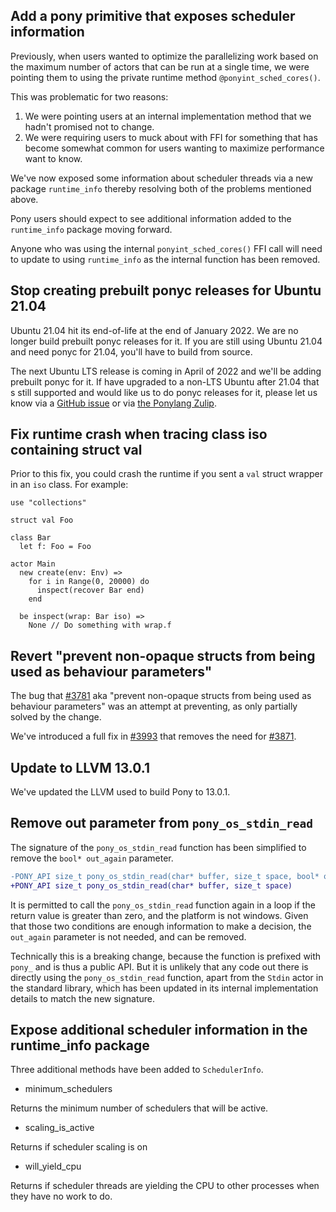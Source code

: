 ## Add a pony primitive that exposes scheduler information

Previously, when users wanted to optimize the parallelizing work based on the maximum number of actors that can be run at a single time, we were pointing them to using the private runtime method `@ponyint_sched_cores()`.

This was problematic for two reasons:

1. We were pointing users at an internal implementation method that we hadn't promised not to change.
2. We were requiring users to muck about with FFI for something that has become somewhat common for users wanting to maximize performance want to know.

We've now exposed some information about scheduler threads via a new package `runtime_info` thereby resolving both of the problems mentioned above.

Pony users should expect to see additional information added to the `runtime_info` package moving forward.

Anyone who was using the internal `ponyint_sched_cores()` FFI call will need to update to using `runtime_info` as the internal function has been removed.

## Stop creating prebuilt ponyc releases for Ubuntu 21.04

Ubuntu 21.04 hit its end-of-life at the end of January 2022. We are no longer build prebuilt ponyc releases for it. If you are still using Ubuntu 21.04 and need ponyc for 21.04, you'll have to build from source.

The next Ubuntu LTS release is coming in April of 2022 and we'll be adding prebuilt ponyc for it. If have upgraded to a non-LTS Ubuntu after 21.04 that s still supported and would like us to do ponyc releases for it, please let us know via a [GitHub issue](https://github.com/ponylang/ponyc/issues) or via [the Ponylang Zulip](https://ponylang.zulipchat.com/).

## Fix runtime crash when tracing class iso containing struct val

Prior to this fix, you could crash the runtime if you sent a `val` struct wrapper in an `iso` class. For example:

```pony
use "collections"

struct val Foo

class Bar
  let f: Foo = Foo

actor Main
  new create(env: Env) =>
    for i in Range(0, 20000) do
      inspect(recover Bar end)
    end

  be inspect(wrap: Bar iso) =>
    None // Do something with wrap.f
```

## Revert "prevent non-opaque structs from being used as behaviour parameters"

The bug that [#3781](https://github.com/ponylang/ponyc/pull/3781) aka "prevent non-opaque structs from being used as behaviour parameters" was an attempt at preventing, as only partially solved by the change.

We've introduced a full fix in [#3993](https://github.com/ponylang/ponyc/pull/3993) that removes the need for [#3871](https://github.com/ponylang/ponyc/pull/3781).

## Update to LLVM 13.0.1

We've updated the LLVM used to build Pony to 13.0.1.

## Remove out parameter from `pony_os_stdin_read`

The signature of the `pony_os_stdin_read` function has been simplified to remove the `bool* out_again` parameter.

```diff
-PONY_API size_t pony_os_stdin_read(char* buffer, size_t space, bool* out_again)
+PONY_API size_t pony_os_stdin_read(char* buffer, size_t space)
```

It is permitted to call the `pony_os_stdin_read` function again in a loop if the return value is greater than zero, and the platform is not windows. Given that those two conditions are enough information to make a decision, the `out_again` parameter is not needed, and can be removed.

Technically this is a breaking change, because the function is prefixed with `pony_` and is thus a public API. But it is unlikely that any code out there is directly using the `pony_os_stdin_read` function, apart from the `Stdin` actor in the standard library, which has been updated in its internal implementation details to match the new signature.

## Expose additional scheduler information in the runtime_info package

Three additional methods have been added to `SchedulerInfo`.

- minimum_schedulers

Returns the minimum number of schedulers that will be active.

- scaling_is_active

Returns if scheduler scaling is on

- will_yield_cpu

Returns if scheduler threads are yielding the CPU to other processes when they have no work to do.


